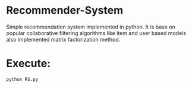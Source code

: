 # Recommender-System

Simple recommendation system implemented in python.
It is base on popular collaborative filtering algorithms like item and user based models also 
implemented matrix factorization method.

# Execute:

`python RS.py`
